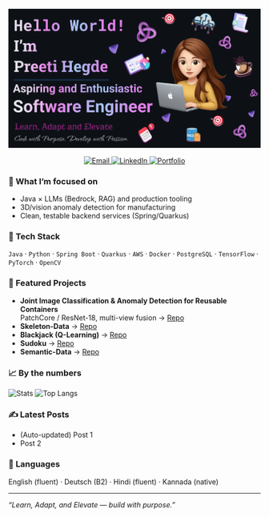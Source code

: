 <p align="center">
  <img src="assets/readme_banner.png" alt="Preeti Hegde — banner" width="1000">
</p>

<p align="center">
  <a href="mailto:you@example.com">
    <img alt="Email" src="https://img.shields.io/badge/Email-you@example.com-informational?style=flat">
  </a>
  <a href="https://www.linkedin.com/in/preetivhegde/">
    <img alt="LinkedIn" src="https://img.shields.io/badge/LinkedIn-Connect-0A66C2?style=flat&logo=linkedin&logoColor=white">
  </a>
  <a href="https://your-portfolio.site">
    <img alt="Portfolio" src="https://img.shields.io/badge/Portfolio-Visit-success?style=flat">
  </a>
</p>

### 🚀 What I’m focused on
- Java × LLMs (Bedrock, RAG) and production tooling  
- 3D/vision anomaly detection for manufacturing  
- Clean, testable backend services (Spring/Quarkus)

### 🔧 Tech Stack
`Java` · `Python` · `Spring Boot` · `Quarkus` · `AWS` · `Docker` · `PostgreSQL` · `TensorFlow` · `PyTorch` · `OpenCV`

### 🧩 Featured Projects
- **Joint Image Classification & Anomaly Detection for Reusable Containers**  
  PatchCore / ResNet-18, multi-view fusion → [Repo](https://github.com/preetihegde/Joint-Image-Classification-and-Anomaly-Detection-for-Efficient-Inspection-of-Reusable-Containers)
- **Skeleton-Data** → [Repo](https://github.com/preetihegde/Skeleton-Data)
- **Blackjack (Q-Learning)** → [Repo](https://github.com/preetihegde/Blackjack)
- **Sudoku** → [Repo](https://github.com/preetihegde/Sudoku)
- **Semantic-Data** → [Repo](https://github.com/preetihegde/Semantic-Data)

### 📈 By the numbers
![Stats](https://github-readme-stats.vercel.app/api?username=preetihegde&show_icons=true&hide_title=true&theme=tokyonight)
![Top Langs](https://github-readme-stats.vercel.app/api/top-langs/?username=preetihegde&layout=compact&theme=tokyonight)

### ✍️ Latest Posts
<!-- BLOG-POST-LIST:START -->
- (Auto-updated) Post 1
- Post 2
<!-- BLOG-POST-LIST:END -->

### 💬 Languages
English (fluent) · Deutsch (B2) · Hindi (fluent) · Kannada (native)

---
*“Learn, Adapt, and Elevate — build with purpose.”*
